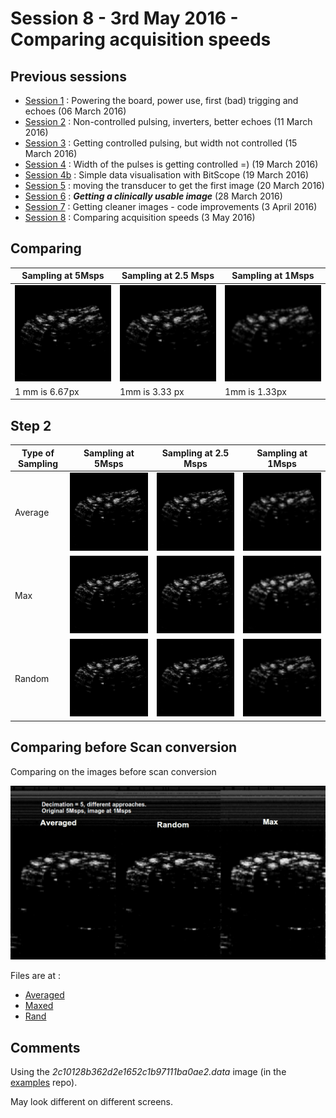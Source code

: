 # Session 8 - 3rd May 2016 - Comparing acquisition speeds

## Previous sessions

- [Session 1](/worklog/Session_1.md) : Powering the board, power use, first (bad) trigging and echoes (06 March 2016)
- [Session 2](/worklog/Session_2.md) : Non-controlled pulsing, inverters, better echoes (11 March 2016)
- [Session 3](/worklog/Session_3.md) : Getting controlled pulsing, but width not controlled (15 March 2016)
- [Session 4](/worklog/Session_4.md) : Width of the pulses is getting controlled =) (19 March 2016)
- [Session 4b](/worklog/Session_4b.md) : Simple data visualisation with BitScope (19 March 2016)
- [Session 5](/worklog/Session_5.md) : moving the transducer to get the first image (20 March 2016)
- [Session 6](/worklog/Session_6.md) : ***Getting a clinically usable image*** (28 March 2016)
- [Session 7](/worklog/Session_7.md) : Getting cleaner images - code improvements  (3 April 2016)
- [Session 8](/worklog/Session_8.md) : Comparing acquisition speeds (3 May 2016)

## Comparing

|Sampling at 5Msps|Sampling at 2.5 Msps|Sampling at 1Msps|
|----|----|----|
|![5Msps](/worklog/Images/Session_8/2c10128b362d2e1652c1b97111ba0ae2.data-DEC1-SC-4T.normalized_zoom.png)|![2.5Msps](/worklog/Images/Session_8/2c10128b362d2e1652c1b97111ba0ae2.data-DEC2-SC-4T.normalized_zoom.png)|![1Msps](/worklog/Images/Session_8/2c10128b362d2e1652c1b97111ba0ae2.data-DEC5-SC-4T.normalized_zoom.png)|
| 1 mm is 6.67px | 1mm is 3.33 px| 1mm is 1.33px|

## Step 2

|Type of Sampling|Sampling at 5Msps|Sampling at 2.5 Msps|Sampling at 1Msps|
|---|----|----|----|
|Average|![5Msps](/worklog/Images/Session_8/source_files/normalized/2c10128b362d2e1652c1b97111ba0ae2.data-DEC1-SC-4T.normalized_zoom.png)|![2.5Msps](/worklog/Images/Session_8/source_files/normalized/2c10128b362d2e1652c1b97111ba0ae2.data-DEC2-SC-4T-averaged.normalized_zoom.png)|![1Msps](/worklog/Images/Session_8/source_files/normalized/2c10128b362d2e1652c1b97111ba0ae2.data-DEC5-SC-4T-averaged.normalized_zoom.png)|
|Max|![5Msps](/worklog/Images/Session_8/source_files/normalized/2c10128b362d2e1652c1b97111ba0ae2.data-DEC1-SC-4T.normalized_zoom.png)|![2.5Msps](/worklog/Images/Session_8/source_files/normalized/2c10128b362d2e1652c1b97111ba0ae2.data-DEC2-SC-4T-max.normalized_zoom.png)|![1Msps](/worklog/Images/Session_8/source_files/normalized/2c10128b362d2e1652c1b97111ba0ae2.data-DEC5-SC-4T-max.normalized_zoom.png)|
|Random|![5Msps](/worklog/Images/Session_8/source_files/normalized/2c10128b362d2e1652c1b97111ba0ae2.data-DEC1-SC-4T.normalized_zoom.png)|![2.5Msps](/worklog/Images/Session_8/source_files/normalized/2c10128b362d2e1652c1b97111ba0ae2.data-DEC2-SC-4T-rand.normalized_zoom.png)|![1Msps](/worklog/Images/Session_8/source_files/normalized/2c10128b362d2e1652c1b97111ba0ae2.data-DEC5-SC-4T-rand.normalized_zoom.png)|

## Comparing before Scan conversion

Comparing on the images before scan conversion

![5Msps](/worklog/Images/Session_8/source_files/2c10128b362d2e1652c1b97111ba0ae2.data-DEC5-comparing-raw.png)

Files are at :
* [Averaged](/worklog/Images/Session_8/source_files/2c10128b362d2e1652c1b97111ba0ae2.data-DEC5-SC-4T-averaged.png)
* [Maxed](/worklog/Images/Session_8/source_files/2c10128b362d2e1652c1b97111ba0ae2.data-DEC5-max.png)
* [Rand](/worklog/Images/Session_8/source_files/2c10128b362d2e1652c1b97111ba0ae2.data-DEC5-rand.png)


## Comments

Using the _2c10128b362d2e1652c1b97111ba0ae2.data_ image (in the [examples](/software/examples/) repo).

May look different on different screens.


